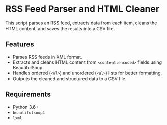 # RSS Feed Parser and HTML Cleaner

This script parses an RSS feed, extracts data from each item, cleans the HTML content, and saves the results into a CSV file.

## Features

- Parses RSS feeds in XML format.
- Extracts and cleans HTML content from `<content:encoded>` fields using BeautifulSoup.
- Handles ordered (`<ol>`) and unordered (`<ul>`) lists for better formatting.
- Outputs the cleaned and structured data to a CSV file.

## Requirements

- Python 3.6+
- `beautifulsoup4`
- `lxml`
